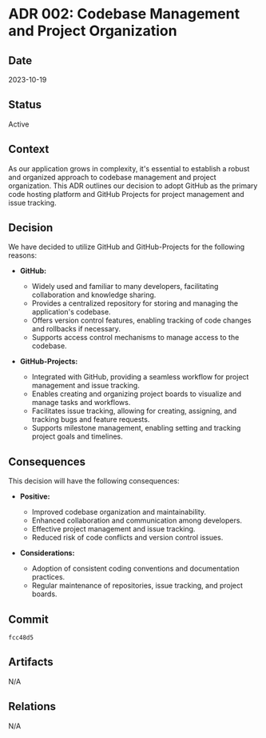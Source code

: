 # ADR 002: Codebase Management and Project Organization

## Date

2023-10-19

## Status

Active

## Context

As our application grows in complexity, it's essential to establish a robust and organized approach to codebase management and project organization. This ADR outlines our decision to adopt GitHub as the primary code hosting platform and GitHub Projects for project management and issue tracking.

## Decision

We have decided to utilize GitHub and GitHub-Projects for the following reasons:

- **GitHub:**

    - Widely used and familiar to many developers, facilitating collaboration and knowledge sharing.
    - Provides a centralized repository for storing and managing the application's codebase.
    - Offers version control features, enabling tracking of code changes and rollbacks if necessary.
    - Supports access control mechanisms to manage access to the codebase.

- **GitHub-Projects:**

    - Integrated with GitHub, providing a seamless workflow for project management and issue tracking.
    - Enables creating and organizing project boards to visualize and manage tasks and workflows.
    - Facilitates issue tracking, allowing for creating, assigning, and tracking bugs and feature requests.
    - Supports milestone management, enabling setting and tracking project goals and timelines.

## Consequences

This decision will have the following consequences:

- **Positive:**

  - Improved codebase organization and maintainability.
  - Enhanced collaboration and communication among developers.
  - Effective project management and issue tracking.
  - Reduced risk of code conflicts and version control issues.

- **Considerations:**

  - Adoption of consistent coding conventions and documentation practices.
  - Regular maintenance of repositories, issue tracking, and project boards.

## Commit

`fcc48d5`

## Artifacts

N/A

## Relations

N/A
